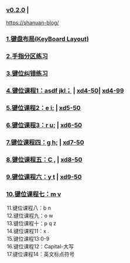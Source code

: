 ### [v0.2.0](https://github.com/shanuan/englishtyping/edit/master/README.md) |
[https://shanuan-blog/](https://shanuan.github.io/blog)
### [1.键盘布局(KeyBoard Layout)](index1.html) 
### [2.手指分区练习](index2.html) 
### [3.键位纠错练习](index3.html)
### [4.键位课程1：asdf jkl；](index4.html) | [xd4-50](xd4-50.html)| [xd4-99](xd4-99.html)
### [5.键位课程2：e i;](index5.html) | [xd5-50](xd5-50.html)
### [6.键位课程3：r u;](index6.html) | [xd6-50](xd6-50.html)
### [7.键位课程四：g h;](index7.html) | [xd7-50](xd7-50.html)
### [8.键位课程五：C ,](index8.html) | [xd8-50](xd8-50.html)
### [9.键位课程六：y t](index9.html) | [xd9-50](xd9-50.html)
### [10.键位课程七：m v](index10.html)
</option><option value="index11.html" >11.键位课程八：b n
</option><option value="index12.html" >12.键位课程九：o w
</option><option value="index13.html" >13.键位课程十：p q z
</option><option value="index14.html" >14.键位课程11：x .
</option><option value="index15.html" >15.键位课程13:0-9
</option><option value="index16.html" >16.键位课程12：Capital-大写
</option><option value="index17.html" >17.键位课程14：英文标点符号

